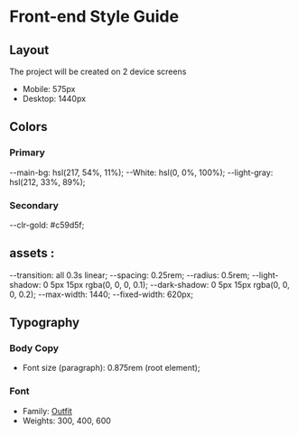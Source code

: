 # Front-end Style Guide

## Layout

The project will be created on 2 device screens 

- Mobile: 575px
- Desktop: 1440px

## Colors

### Primary

--main-bg: hsl(217, 54%, 11%);
--White: hsl(0, 0%, 100%);
--light-gray: hsl(212, 33%, 89%);

### Secondary

--clr-gold: #c59d5f;

## assets : 

--transition: all 0.3s linear;
--spacing: 0.25rem;
--radius: 0.5rem;
--light-shadow: 0 5px 15px rgba(0, 0, 0, 0.1);
--dark-shadow: 0 5px 15px rgba(0, 0, 0, 0.2);
--max-width: 1440;
--fixed-width: 620px;

## Typography

### Body Copy

- Font size (paragraph): 0.875rem (root element);

### Font

- Family: [Outfit](https://fonts.google.com/specimen/Outfit)
- Weights: 300, 400, 600
